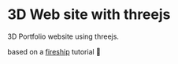# 3D Web site with threejs

3D Portfolio website using threejs.

based on a [fireship](https://www.youtube.com/watch?v=Q7AOvWpIVHU) tutorial 🤝